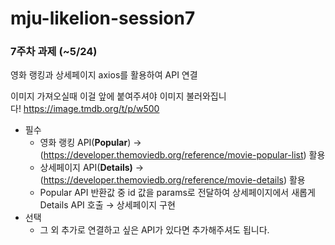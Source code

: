 # mju-likelion-session7

### 7주차 과제 (~5/24)

영화 랭킹과 상세페이지 axios를 활용하여 API 연결

이미지 가져오실때 이걸 앞에 붙여주셔야 이미지 불러와집니다! https://image.tmdb.org/t/p/w500

- 필수
    - 영화 랭킹 API(**Popular**) → (https://developer.themoviedb.org/reference/movie-popular-list) 활용
    - 상세페이지 API(**Details)** → (https://developer.themoviedb.org/reference/movie-details) 활용
    - Popular API 반환값 중 id 값을 params로 전달하여 상세페이지에서 새롭게 Details API 호출 → 상세페이지 구현
- 선택
    - 그 외 추가로 연결하고 싶은 API가 있다면 추가해주셔도 됩니다.
